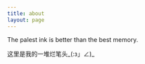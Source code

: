 ```yaml
---
title: about
layout: page
---
```


The palest ink is better than the best memory.

这里是我的一堆烂笔头_(:з」∠)_ 